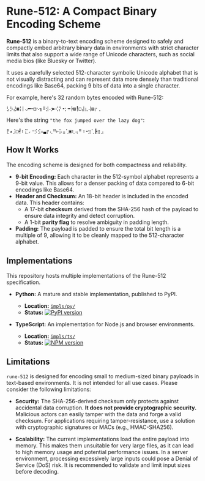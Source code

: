 # Rune-512: A Compact Binary Encoding Scheme

**Rune-512** is a binary-to-text encoding scheme designed to safely and compactly embed arbitrary binary data in environments with strict character limits that also support a wide range of Unicode characters, such as social media bios (like Bluesky or Twitter).

It uses a carefully selected 512-character symbolic Unicode alphabet that is not visually distracting and can represent data more densely than traditional encodings like Base64, packing 9 bits of data into a single character.

For example, here's 32 random bytes encoded with Rune-512:

```
⣣⡳⣜▣╎⡇◡━┉◳⠢╖⠿⣺⢔▶⢎⡝╺⡂╍╞▨╿□⣼⣆⢼▤⡖⢀
```

Here's the string `"the fox jumped over the lazy dog"`:

```
⣟▴⣨□┩⠆⣍◞⠐⡪⣪▵▃⡖⢄⠛▻⡥⣤⢁▣⢆⢤⠛⠰╺⣲⢁┣⣶⣠
```

## How It Works

The encoding scheme is designed for both compactness and reliability.

- **9-bit Encoding:** Each character in the 512-symbol alphabet represents a 9-bit value. This allows for a denser packing of data compared to 6-bit encodings like Base64.
- **Header and Checksum:** An 18-bit header is included in the encoded data. This header contains:
    - A 17-bit **checksum** derived from the SHA-256 hash of the payload to ensure data integrity and detect corruption.
    - A 1-bit **parity flag** to resolve ambiguity in padding length.
- **Padding:** The payload is padded to ensure the total bit length is a multiple of 9, allowing it to be cleanly mapped to the 512-character alphabet.

## Implementations

This repository hosts multiple implementations of the Rune-512 specification.

- **Python:** A mature and stable implementation, published to PyPI.
  - **Location:** [`impls/py/`](./impls/py/)
  - **Status:** [![PyPI version](https://badge.fury.io/py/rune-512.svg)](https://badge.fury.io/py/rune-512)

- **TypeScript:** An implementation for Node.js and browser environments.
  - **Location:** [`impls/ts/`](./impls/ts/)
  - **Status:** [![NPM version](https://badge.fury.io/js/rune-512.svg)](https://badge.fury.io/js/rune-512)

## Limitations

`rune-512` is designed for encoding small to medium-sized binary payloads in text-based environments. It is not intended for all use cases. Please consider the following limitations:

*   **Security:** The SHA-256-derived checksum only protects against accidental data corruption. **It does not provide cryptographic security.** Malicious actors can easily tamper with the data and forge a valid checksum. For applications requiring tamper-resistance, use a solution with cryptographic signatures or MACs (e.g., HMAC-SHA256).

*   **Scalability:** The current implementations load the entire payload into memory. This makes them unsuitable for very large files, as it can lead to high memory usage and potential performance issues. In a server environment, processing excessively large inputs could pose a Denial of Service (DoS) risk. It is recommended to validate and limit input sizes before decoding.